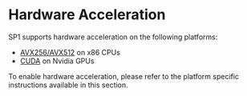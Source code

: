 # Hardware Acceleration

SP1 supports hardware acceleration on the following platforms:

- [AVX256/AVX512](https://en.wikipedia.org/wiki/Advanced_Vector_Extensions) on x86 CPUs
- [CUDA](https://en.wikipedia.org/wiki/CUDA) on Nvidia GPUs

To enable hardware acceleration, please refer to the platform specific instructions available in this section.

